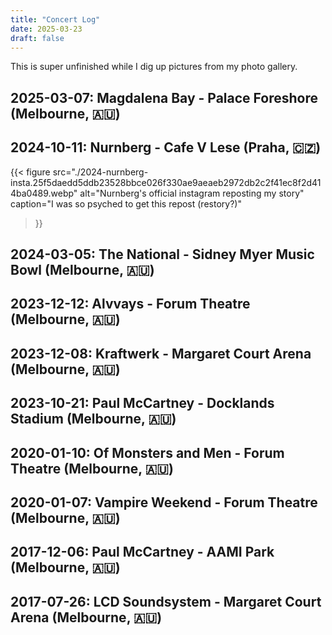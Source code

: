 ```yaml
---
title: "Concert Log"
date: 2025-03-23
draft: false
---
```


This is super unfinished while I dig up pictures from my photo gallery.

## 2025-03-07: Magdalena Bay - Palace Foreshore (Melbourne, 🇦🇺)

## 2024-10-11: Nurnberg - Cafe V Lese (Praha, 🇨🇿)

{{< figure
  src="./2024-nurnberg-insta.25f5daedd5ddb23528bbce026f330ae9aeaeb2972db2c2f41ec8f2d414ba0489.webp"
  alt="Nurnberg's official instagram reposting my story"
  caption="I was so psyched to get this repost (restory?)"
>}}

## 2024-03-05: The National - Sidney Myer Music Bowl (Melbourne, 🇦🇺)

## 2023-12-12: Alvvays - Forum Theatre (Melbourne, 🇦🇺)

## 2023-12-08: Kraftwerk - Margaret Court Arena (Melbourne, 🇦🇺)

## 2023-10-21: Paul McCartney - Docklands Stadium (Melbourne, 🇦🇺)

## 2020-01-10: Of Monsters and Men - Forum Theatre (Melbourne, 🇦🇺)

## 2020-01-07: Vampire Weekend - Forum Theatre (Melbourne, 🇦🇺)

## 2017-12-06: Paul McCartney - AAMI Park (Melbourne, 🇦🇺)

## 2017-07-26: LCD Soundsystem - Margaret Court Arena (Melbourne, 🇦🇺)
